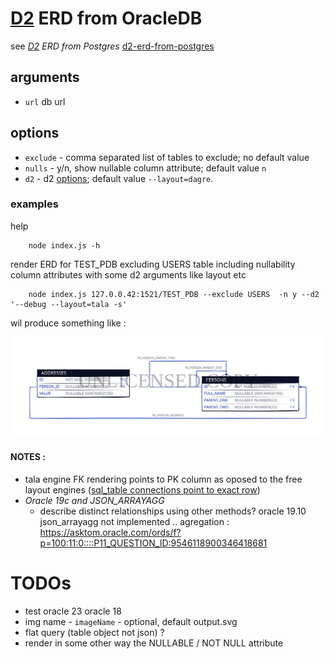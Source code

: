 


# [D2](https://github.com/terrastruct/d2) ERD from OracleDB
  see _[D2](https://github.com/terrastruct/d2#related) ERD from Postgres_ [d2-erd-from-postgres](https://github.com/zekenie/d2-erd-from-postgres/)

## arguments
 - `url` db url
## options 
 - `exclude` - comma separated list of tables to exclude; no default value
 - `nulls` - y/n, show nullable column attribute; default value `n`
 - `d2` - d2 [options](https://d2lang.com/tour/man); default value `--layout=dagre`. 


### examples

   help

        node index.js -h

   render ERD for TEST_PDB excluding USERS table including nullability column attributes with some d2 arguments like layout etc
   
        node index.js 127.0.0.42:1521/TEST_PDB --exclude USERS  -n y --d2 '--debug --layout=tala -s'
   
   wil produce something like :

  ![img](./playground/output.svg)



#### NOTES :
   - tala engine FK rendering points to PK column as oposed to the free layout engines ([sql_table connections point to exact row](https://d2lang.com/tour/tala/))
   - *Oracle 19c and JSON_ARRAYAGG*
       - describe  distinct  relationships using other methods? oracle 19.10 json_arrayagg not implemented .. agregation : https://asktom.oracle.com/ords/f?p=100:11:0::::P11_QUESTION_ID:9546118900346418681
    


# TODOs     
   - test oracle 23 oracle 18
   - img name - `imageName` - optional, default output.svg 
   - flat query (table object not json) ?
   - render in some other way the NULLABLE / NOT NULL attribute
